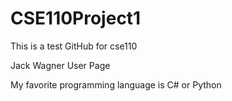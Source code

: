 # CSE110Project1

This is a test GitHub for cse110


Jack Wagner User Page

My favorite programming language is C# or Python
